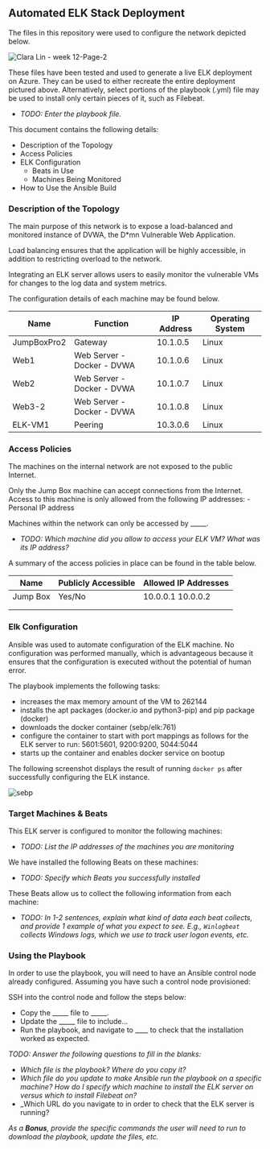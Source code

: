 ## Automated ELK Stack Deployment

The files in this repository were used to configure the network depicted below.

![Clara Lin - week 12-Page-2](https://user-images.githubusercontent.com/95038447/163505894-9a08ac91-d75d-4009-8f8b-eabcc54798a4.jpg)


These files have been tested and used to generate a live ELK deployment on Azure. They can be used to either recreate the entire deployment pictured above. Alternatively, select portions of the playbook (.yml) file may be used to install only certain pieces of it, such as Filebeat.

  - _TODO: Enter the playbook file._

This document contains the following details:
- Description of the Topology
- Access Policies
- ELK Configuration
  - Beats in Use
  - Machines Being Monitored
- How to Use the Ansible Build


### Description of the Topology

The main purpose of this network is to expose a load-balanced and monitored instance of DVWA, the D*mn Vulnerable Web Application.

Load balancing ensures that the application will be highly accessible, in addition to restricting overload to the network.

Integrating an ELK server allows users to easily monitor the vulnerable VMs for changes to the log data and system metrics.

The configuration details of each machine may be found below.

| Name        | Function                   | IP Address | Operating System |
|-------------|----------------------------|------------|------------------|
| JumpBoxPro2 | Gateway                    | 10.1.0.5   | Linux            |
| Web1        | Web Server - Docker - DVWA | 10.1.0.6   | Linux            |
| Web2        | Web Server - Docker - DVWA | 10.1.0.7   | Linux            |
| Web3-2      | Web Server - Docker - DVWA | 10.1.0.8   | Linux            |
| ELK-VM1     | Peering                    | 10.3.0.6   | Linux            |

### Access Policies

The machines on the internal network are not exposed to the public Internet. 

Only the Jump Box machine can accept connections from the Internet. Access to this machine is only allowed from the following IP addresses:
-Personal IP address

Machines within the network can only be accessed by _____.
- _TODO: Which machine did you allow to access your ELK VM? What was its IP address?_

A summary of the access policies in place can be found in the table below.

| Name     | Publicly Accessible | Allowed IP Addresses |
|----------|---------------------|----------------------|
| Jump Box | Yes/No              | 10.0.0.1 10.0.0.2    |
|          |                     |                      |
|          |                     |                      |

### Elk Configuration

Ansible was used to automate configuration of the ELK machine. No configuration was performed manually, which is advantageous because it ensures that the configuration is executed without the potential of human error.

The playbook implements the following tasks:
- increases the max memory amount of the VM to 262144
- installs the apt packages (docker.io and python3-pip) and pip package (docker)
- downloads the docker container (sebp/elk:761) 
- configure the container to start with port mappings as follows for the ELK server to run: 5601:5601, 9200:9200, 5044:5044
- starts up the container and enables docker service on bootup

The following screenshot displays the result of running `docker ps` after successfully configuring the ELK instance.

![sebp](https://user-images.githubusercontent.com/95038447/163506115-91cc3079-7e3b-484c-ae90-f24ec4b2c4b6.png)


### Target Machines & Beats
This ELK server is configured to monitor the following machines:
- _TODO: List the IP addresses of the machines you are monitoring_

We have installed the following Beats on these machines:
- _TODO: Specify which Beats you successfully installed_

These Beats allow us to collect the following information from each machine:
- _TODO: In 1-2 sentences, explain what kind of data each beat collects, and provide 1 example of what you expect to see. E.g., `Winlogbeat` collects Windows logs, which we use to track user logon events, etc._

### Using the Playbook
In order to use the playbook, you will need to have an Ansible control node already configured. Assuming you have such a control node provisioned: 

SSH into the control node and follow the steps below:
- Copy the _____ file to _____.
- Update the _____ file to include...
- Run the playbook, and navigate to ____ to check that the installation worked as expected.

_TODO: Answer the following questions to fill in the blanks:_
- _Which file is the playbook? Where do you copy it?_
- _Which file do you update to make Ansible run the playbook on a specific machine? How do I specify which machine to install the ELK server on versus which to install Filebeat on?_
- _Which URL do you navigate to in order to check that the ELK server is running?

_As a **Bonus**, provide the specific commands the user will need to run to download the playbook, update the files, etc._
